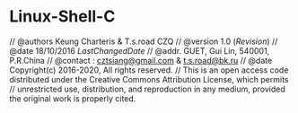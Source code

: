 # Linux-Shell-C
// @authors Keung Charteris &amp; T.s.road CZQ // @version 1.0 ($Revision$) // @date 18/10/2016 $LastChangedDate$ // @addr. GUET, Gui Lin, 540001,  P.R.China // @contact : cztsiang@gmail.com &amp;  t.s.road@bk.ru // @date Copyright(c)  2016-2020,  All rights reserved. //  This is an open access code distributed under the Creative Commons Attribution License, which permits  //  unrestricted use, distribution, and reproduction in any medium, provided the original work is properly cited. 
